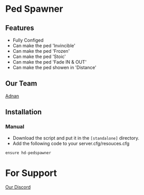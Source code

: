 # Ped Spawner

## Features
- Fully Configed
- Can make the ped 'Invincible'
- Can make the ped 'Frozen'
- Can make the ped 'Stoic'
- Can make the ped 'Fade IN & OUT'
- Can make the ped showen in 'Distance'

## Our Team
[Adnan](https://github.com/adn9o)

## Installation
### Manual
- Download the script and put it in the `[standalone]` directory.
- Add the following code to your server.cfg/resouces.cfg

```
ensure hd-pedspawner
```

# For Support
[Our Discord](https://discord.gg/pvpp)
